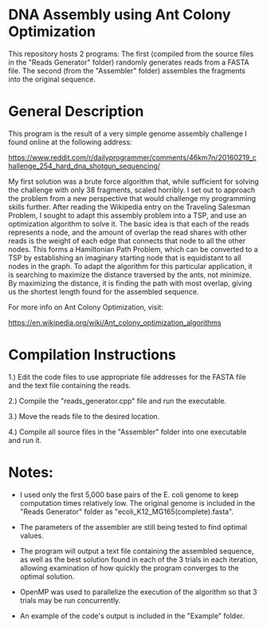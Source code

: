 # DNA Assembly using Ant Colony Optimization

This repository hosts 2 programs: 
The first (compiled from the source files in the "Reads Generator" folder) randomly generates reads from a FASTA file.
The second (from the "Assembler" folder) assembles the fragments into the original sequence.

# General Description

This program is the result of a very simple genome assembly challenge I found online at the following address:

https://www.reddit.com/r/dailyprogrammer/comments/46km7n/20160219_challenge_254_hard_dna_shotgun_sequencing/

My first solution was a brute force algorithm that, while sufficient for solving the challenge with only 38 fragments, scaled horribly. I set out to approach the problem from a new perspective that would challenge my programming skills further. After reading the Wikipedia entry on the Traveling Salesman Problem, I sought to adapt this assembly problem into a TSP, and use an optimization algorithm to solve it. The basic idea is that each of the reads represents a node, and the amount of overlap the read shares with other reads is the weight of each edge that connects that node to all the other nodes. This forms a Hamiltonian Path Problem, which can be converted to a TSP by establishing an imaginary starting node that is equidistant to all nodes in the graph. To adapt the algorithm for this particular application, it is searching to maximize the distance traversed by the ants, not minimize. By maximizing the distance, it is finding the path with most overlap, giving us the shortest length found for the assembled sequence.


For more info on Ant Colony Optimization, visit:

https://en.wikipedia.org/wiki/Ant_colony_optimization_algorithms



# Compilation Instructions

1.) Edit the code files to use appropriate file addresses for the FASTA file and the text file containing the reads.

2.) Compile the "reads_generator.cpp" file and run the executable.

3.) Move the reads file to the desired location.

4.) Compile all source files in the "Assembler" folder into one executable and run it.




# Notes: 

- I used only the first 5,000 base pairs of the E. coli genome to keep computation times relatively low. The original genome is included in the "Reads Generator" folder as "ecoli_K12_MG165(complete).fasta".

- The parameters of the assembler are still being tested to find optimal values. 

- The program will output a text file containing the assembled sequence, as well as the best solution found in each of the 3 trials in each iteration, allowing examination of how quickly the program converges to the optimal solution.

- OpenMP was used to parallelize the execution of the algorithm so that 3 trials may be run concurrently.

- An example of the code's output is included in the "Example" folder.
